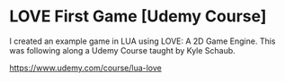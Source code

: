 # LOVE First Game [Udemy Course]
I created an example game in LUA using LOVE: A 2D Game Engine. This was following along a Udemy Course taught by Kyle Schaub.

https://www.udemy.com/course/lua-love
